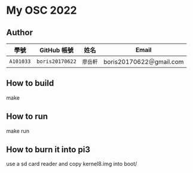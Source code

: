 # My OSC 2022

## Author

| 學號 | GitHub 帳號 | 姓名 | Email |
| --- | ----------- | --- | --- |
|`A101033`| `boris20170622` | `廖岳軒` | boris20170622＠gmail.com |

## How to build

make

## How to run

make run

## How to burn it into pi3

use a sd card reader and copy kernel8.img into boot/

